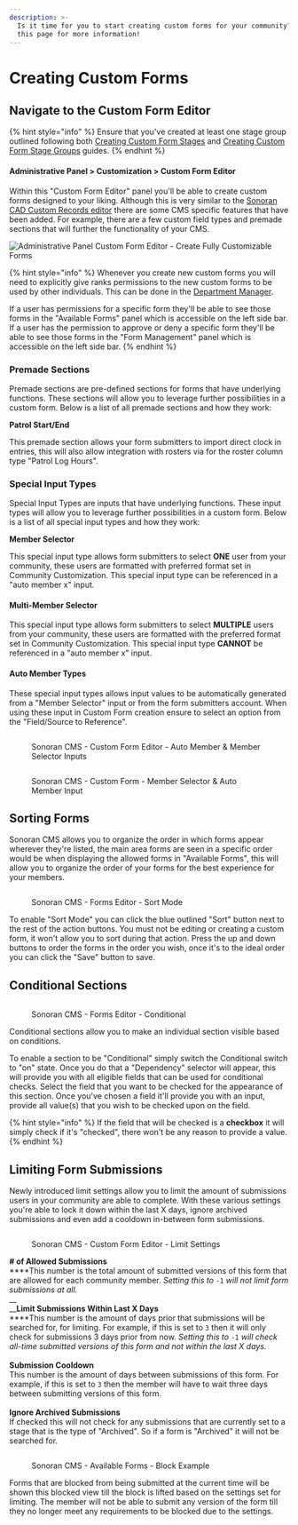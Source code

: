 ```yaml
---
description: >-
  Is it time for you to start creating custom forms for your community? Follow
  this page for more information!
---
```


# Creating Custom Forms

## Navigate to the Custom Form Editor

{% hint style="info" %}
Ensure that you've created at least one stage group outlined following both [Creating Custom Form Stages](creating-custom-form-stages.md) and [Creating Custom Form Stage Groups](creating-custom-form-stage-groups.md) guides.
{% endhint %}

#### Administrative Panel > Customization > Custom Form Editor

Within this "Custom Form Editor" panel you'll be able to create custom forms designed to your liking. Although this is very similar to the [Sonoran CAD Custom Records editor](https://info.sonorancad.com/tutorials/customization/creating-custom-record-and-report-types) there are some CMS specific features that have been added. For example, there are a few custom field types and premade sections that will further the functionality of your CMS.

![Administrative Panel Custom Form Editor - Create Fully Customizable Forms](../../.gitbook/assets/msedge\_xojS0pu11l.png)

{% hint style="info" %}
Whenever you create new custom forms you will need to explicitly give ranks permissions to the new custom forms to be used by other individuals. This can be done in the [Department Manager](creating-departments.md).

If a user has permissions for a specific form they'll be able to see those forms in the "Available Forms" panel which is accessible on the left side bar. If a user has the permission to approve or deny a specific form they'll be able to see those forms in the "Form Management" panel which is accessible on the left side bar.
{% endhint %}

### Premade Sections

Premade sections are pre-defined sections for forms that have underlying functions. These sections will allow you to leverage further possibilities in a custom form. Below is a list of all premade sections and how they work:

**Patrol Start/End**

This premade section allows your form submitters to import direct clock in entries, this will also allow integration with rosters via for the roster column type "Patrol Log Hours".

### Special Input Types

Special Input Types are inputs that have underlying functions. These input types will allow you to leverage further possibilities in a custom form. Below is a list of all special input types and how they work:

**Member Selector**

This special input type allows form submitters to select **ONE** user from your community, these users are formatted with preferred format set in Community Customization. This special input type can be referenced in a "auto member x" input.

#### Multi-Member Selector

This special input type allows form submitters to select **MULTIPLE** users from your community, these users are formatted with the preferred format set in Community Customization. This special input type **CANNOT** be referenced in a "auto member x" input.

#### Auto Member Types

These special input types allows input values to be automatically generated from a "Member Selector" input or from the form submitters account. When using these input in Custom Form creation ensure to select an option from the "Field/Source to Reference".

<figure><img src="https://i.imgur.com/fttyOpn.png" alt=""><figcaption><p>Sonoran CMS - Custom Form Editor - Auto Member &#x26; Member Selector Inputs</p></figcaption></figure>

<figure><img src="https://i.imgur.com/MXcCFBl.png" alt=""><figcaption><p>Sonoran CMS - Custom Form - Member Selector &#x26; Auto Member Input</p></figcaption></figure>

## Sorting Forms

Sonoran CMS allows you to organize the order in which forms appear wherever they're listed, the main area forms are seen in a specific order would be when displaying the allowed forms in "Available Forms", this will allow you to organize the order of your forms for the best experience for your members.

<figure><img src="https://i.imgur.com/B1YZGi2.png" alt=""><figcaption><p>Sonoran CMS - Forms Editor - Sort Mode</p></figcaption></figure>

To enable "Sort Mode" you can click the blue outlined "Sort" button next to the rest of the action buttons. You must not be editing or creating a custom form, it won't allow you to sort during that action. Press the up and down buttons to order the forms in the order you wish, once it's to the ideal order you can click the "Save" button to save.

## Conditional Sections

<figure><img src="https://i.imgur.com/XEnjqza.png" alt=""><figcaption><p>Sonoran CMS - Forms Editor - Conditional</p></figcaption></figure>

Conditional sections allow you to make an individual section visible based on conditions.

To enable a section to be "Conditional" simply switch the Conditional switch to "on" state. Once you do that a "Dependency" selector will appear, this will provide you with all eligible fields that can be used for conditional checks. Select the field that you want to be checked for the appearance of this section. Once you've chosen a field it'll provide you with an input, provide all value(s) that you wish to be checked upon on the field.

{% hint style="info" %}
If the field that will be checked is a **checkbox** it will simply check if it's "checked", there won't be any reason to provide a value.
{% endhint %}

## Limiting Form Submissions

Newly introduced limit settings allow you to limit the amount of submissions users in your community are able to complete. With these various settings you're able to lock it down within the last X days, ignore archived submissions and even add a cooldown in-between form submissions.

<figure><img src="https://i.imgur.com/0hDX7Js.png" alt=""><figcaption><p>Sonoran CMS - Custom Form Editor - Limit Settings</p></figcaption></figure>

**# of Allowed Submissions**\
****This number is the total amount of submitted versions of this form that are allowed for each community member. _Setting this to_ `-1` _will not limit form submissions at all._\
__\
__**Limit Submissions Within Last X Days**\
****This number is the amount of days prior that submissions will be searched for, for limiting. For example, if this is set to `3` then it will only check for submissions 3 days prior from now. _Setting this to_ `-1` _will check all-time submitted versions of this form and not within the last X days._\
\
**Submission Cooldown**\
This number is the amount of days between submissions of this form. For example, if this is set to `3` then the member will have to wait three days between submitting versions of this form.\
\
**Ignore Archived Submissions**\
If checked this will not check for any submissions that are currently set to a stage that is the type of "Archived". So if a form is "Archived" it will not be searched for.

<figure><img src="https://i.imgur.com/SYeDZiM.png" alt=""><figcaption><p>Sonoran CMS - Available Forms - Block Example</p></figcaption></figure>

Forms that are blocked from being submitted at the current time will be shown this blocked view till the block is lifted based on the settings set for limiting. The member will not be able to submit any version of the form till they no longer meet any requirements to be blocked due to the settings.
